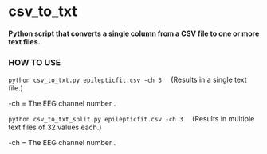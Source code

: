 # csv_to_txt

**Python script that converts a single column from a CSV file to one or more text files.**

### HOW TO USE

`python csv_to_txt.py epilepticfit.csv -ch 3  ` (Results in a single text file.)

-ch = The EEG channel number  .

`python csv_to_txt_split.py epilepticfit.csv -ch 3  ` (Results in multiple text files of 32 values each.) 
 
-ch = The EEG channel number  .
